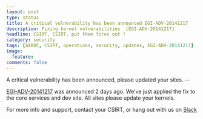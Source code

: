 ```yaml
---
layout: post
type: status
title: A critical vulnerability has been announced EGI-ADV-20141217
description: Fixing kernel vulnerabilities  [EGI-ADV-20141217]
headline: CSIRT, CSIRT, put them fires out !
category: security
tags: [AAROC, CSIRT, operations, security, updates, EGI-ADV-20141217]
image:
  feature:
comments: false
---
```

A critical vulnerability has been announced, please updated your sites. --

[EGI-ADV-20141217](https://wiki.egi.eu/wiki/EGI_CSIRT:Alerts/Linux-2014-12-17) was announced 2 days ago. We've just applied the fix to the core services and dev site. All sites please update your kernels.

For more info and support, contact your CSIRT, or hang out with us on [Slack](https://africa-arabia-roc.slack.com)
